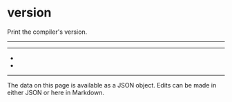 <!-- Important! Do not modify comment blocks. They are necessary for the transformer to work properly -->

<!-- title -->
# version

<!-- shortDescription -->
Print the compiler's version.

---

<!-- extendedDescription -->


---

<!-- references -->
- []()
- []()
---

<!-- footer -->
The data on this page is available as a JSON object. Edits can be made in either JSON or here in Markdown.
